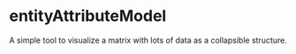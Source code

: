 # entityAttributeModel

A simple tool to visualize a matrix with lots of data as a collapsible structure. 